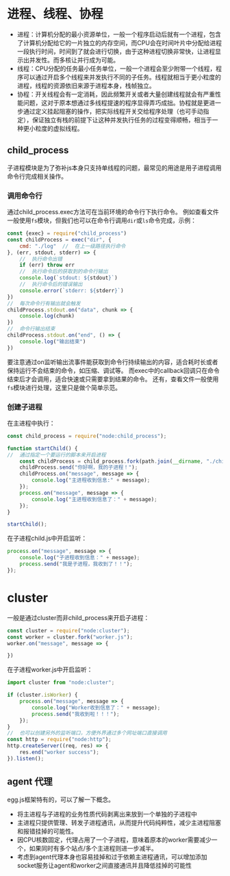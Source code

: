 # 进程、线程、协程

* 进程：计算机分配的最小资源单位，一般一个程序启动后就有一个进程，包含了计算机分配给它的一片独立的内存空间，而CPU会在时间叶片中分配给进程一段执行时间，时间到了就会进行切换，由于这种进程切换非常快，让进程显示出并发性。而多核让并行成为可能。
* 线程：CPU分配的任务最小任务单位，一般一个进程会至少附带一个线程，程序可以通过开启多个线程来并发执行不同的子任务。线程就相当于更小粒度的进程，线程的资源依旧来源于进程本身，栈帧独立。
* 协程：开关线程会有一定消耗，因此频繁开关或者大量创建线程就会有严重性能问题，这对于原本想通过多线程提速的程序显得弄巧成拙。协程就是更进一步通过定义挂起阻塞的操作，把实际线程开关交给程序处理（也可手动指定），保证独立有栈的前提下让这种并发执行任务的过程变得顺畅，相当于一种更小粒度的虚拟线程。

## child_process

子进程模块是为了弥补js本身只支持单线程的问题，最常见的用途是用子进程调用命令行完成相关操作。

### 调用命令行

通过child_process.exec方法可在当前环境的命令行下执行命令。
例如查看文件一般使用`fs`模块，但我们也可以在命令行调用`dir`或`ls`命令完成，示例：

```javascript
const {exec} = require("child_process")
const childProcess = exec("dir", {
    cmd: "./log"  //  在上一级路径执行命令
}, (err, stdout, stderr) => {
    //  执行命令出错
    if (err) throw err
    //  执行命令后的获取到的命令行输出
    console.log(`stdout: ${stdout}`)
    //  执行命令后的错误输出
    console.error(`stderr: ${stderr}`)
})
//  每次命令行有输出就会触发
childProcess.stdout.on("data", chunk => {
    console.log(chunk)
})
//  命令行输出结束
childProcess.stdout.on("end", () => {
    console.log("输出结束")
})
```

要注意通过on监听输出流事件能获取到命令行持续输出的内容，适合耗时长或者保持运行不会结束的命令，如压缩、调试等。
而exec中的callback回调只在命令结束后才会调用，适合快速或只需要拿到结果的命令。
还有，查看文件一般使用`fs`模块进行处理，这里只是做个简单示范。

### 创建子进程

在主进程中执行：

```javascript
const child_process = require("node:child_process");

function startChild() {
//  通过指定一个要运行的脚本来开启进程
    const childProcess = child_process.fork(path.join(__dirname, "./child.js"));
    childProcess.send("你好啊，我的子进程！");
    childProcess.on("message", message => {
        console.log("主进程收到信息:" + message);
    });
    process.on("message", message => {
        console.log("主进程收到信息了：" + message);
    });
}

startChild();
```

在子进程child.js中开启监听：

```javascript
process.on("message", message => {
    console.log("子进程收到信息：" + message);
    process.send("我是子进程，我收到了！！");
});

```

# cluster

一般是通过cluster而非child_process来开启子进程：

```javascript
const cluster = require("node:cluster");
const worker = cluster.fork("worker.js");
worker.on("message", message => {

})
```

在子进程worker.js中开启监听：

```javascript
import cluster from "node:cluster";

if (cluster.isWorker) {
    process.on("message", message => {
        console.log("Worker收到信息了：" + message);
        process.send("我收到啦！！！");
    });
}
//  也可以创建另外的监听端口，方便外界通过多个网址端口直接调用
const http = require("node:http");
http.createServer((req, res) => {
    res.end("worker success");
}).listen();
```

## agent 代理

egg.js框架特有的，可以了解一下概念。

* 将主进程与子进程的业务性质代码剥离出来放到一个单独的子进程中
* 主进程只提供管理、转发子进程通讯，从而提升代码纯粹性，减少主进程阻塞和报错挂掉的可能性。
* 因CPU核数固定，代理占用了一个子进程，意味着原本的worker需要减少一个，如果同时有多个站点/多个主进程则进一步减半。
* 考虑到agent代理本身也容易挂掉和过于依赖主进程通讯，可以增加添加socket服务让agent和worker之间直接通讯并且降低挂掉的可能性
